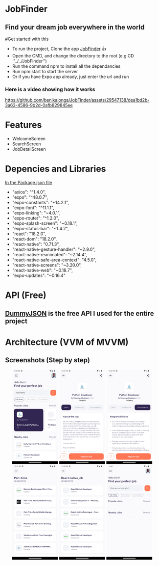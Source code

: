 # JobFinder

## Find your dream job everywhere in the world

#Get started with this

- To run the project, Clone the app [JobFinder](https://github.com/benikalonga/JobFinder.git) 👍
- Open the CMD, and change the directory to the root (e.g CD ''../../JobFinder'')
- Run the command npm to install all the dependancies
- Run npm start to start the server
- Or if you have Expo app already, just enter the url and run

### Here is a video showing how it works

https://github.com/benikalonga/JobFinder/assets/29547138/dea1bd2b-3a63-4586-9b2d-0afb829845ee

# Features

- WelcomeScreen
- SearchScreen
- JobDetailScreen

# Depencies and Libraries

[In the Package.json file](package.json)

- "axios": "^1.4.0",
- "expo": "^48.0.7",
- "expo-constants": "~14.2.1",
- "expo-font": "^11.1.1",
- "expo-linking": "~4.0.1",
- "expo-router": "^1.2.0",
- "expo-splash-screen": "~0.18.1",
- "expo-status-bar": "~1.4.2",
- "react": "18.2.0",
- "react-dom": "18.2.0",
- "react-native": "0.71.3",
- "react-native-gesture-handler": "~2.9.0",
- "react-native-reanimated": "~2.14.4",
- "react-native-safe-area-context": "4.5.0",
- "react-native-screens": "~3.20.0",
- "react-native-web": "~0.18.7",
- "expo-updates": "~0.16.4"

# API (Free)

## [DummyJSON](https://jsearch.p.rapidapi.com/) is the free API I used for the entire project

# Architecture (VVM of MVVM)

## Screenshots (Step by step)

 <p align="center">
  <img src="files/1.png" width="150" title="Picture 1">
  <img src="files/2_detail.png" width="150" title="Picture 1">
  <img src="files/2_respons.png" width="150" title="Picture 1">
  <img src="files/3_full.png" width="150" title="Picture 1">
  <img src="files/4_search.png" width="150" title="Picture 1">
  <img src="files/loading.png" width="150" title="Picture 1">
 </p>
